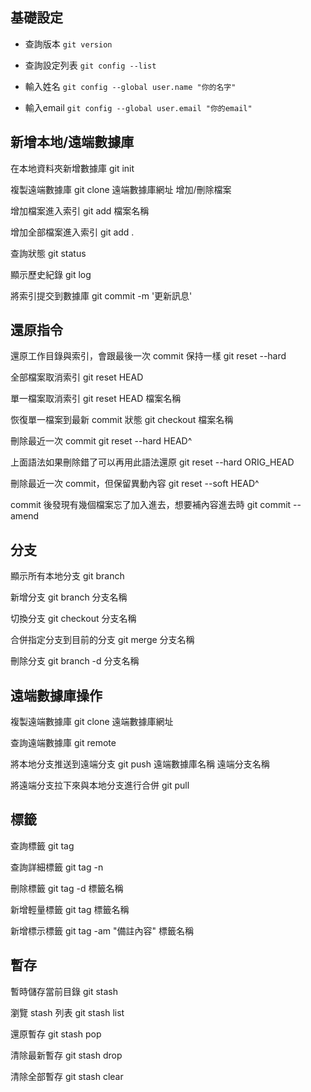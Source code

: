 基礎設定
---
- 查詢版本 
`
git version
`

- 查詢設定列表 
`git config --list`

- 輸入姓名
`git config --global user.name "你的名字"`
 
- 輸入email
`git config --global user.email "你的email"`

新增本地/遠端數據庫
---

在本地資料夾新增數據庫
git init
 
複製遠端數據庫
git clone 遠端數據庫網址
增加/刪除檔案

增加檔案進入索引
git add 檔案名稱
 
增加全部檔案進入索引
git add .
 
查詢狀態
git status
 
顯示歷史紀錄
git log
 
將索引提交到數據庫
git commit -m '更新訊息'

還原指令
---

還原工作目錄與索引，會跟最後一次 commit 保持一樣
git reset --hard 
 
全部檔案取消索引
git reset HEAD 
 
單一檔案取消索引
git reset HEAD 檔案名稱 
 
恢復單一檔案到最新 commit 狀態
git checkout 檔案名稱 
 
刪除最近一次 commit 
git reset --hard HEAD^ 
 
上面語法如果刪除錯了可以再用此語法還原
git reset --hard ORIG_HEAD 
 
刪除最近一次 commit，但保留異動內容
git reset --soft HEAD^
 
commit 後發現有幾個檔案忘了加入進去，想要補內容進去時
git commit --amend 

分支
---

顯示所有本地分支
git branch
 
新增分支
git branch 分支名稱
 
切換分支
git checkout 分支名稱
 
合併指定分支到目前的分支
git merge 分支名稱
 
刪除分支
git branch -d 分支名稱

遠端數據庫操作
---
複製遠端數據庫
git clone 遠端數據庫網址
 
查詢遠端數據庫
git remote
 
將本地分支推送到遠端分支
git push 遠端數據庫名稱 遠端分支名稱
 
將遠端分支拉下來與本地分支進行合併
git pull

標籤
---

查詢標籤
git tag
 
查詢詳細標籤
git tag -n
 
刪除標籤
git tag -d 標籤名稱
 
新增輕量標籤
git tag 標籤名稱
 
新增標示標籤
git tag -am "備註內容" 標籤名稱

暫存
---
暫時儲存當前目錄
git stash
 
瀏覽 stash 列表
git stash list 
 
還原暫存
git stash pop
 
清除最新暫存
git stash drop
 
清除全部暫存
git stash clear
